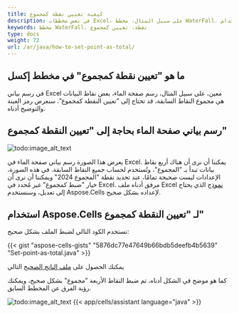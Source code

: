 ```yaml
---
title: كيفية تعيين نقطة كمجموع
description: في بعض مخططات Excel، على سبيل المثال، مخطط WaterFall، قد يتعين عليك تعيين نقطة كمجموع. يصف هذا المقال كيفية استخدام Aspose.Cells للقيام بذلك. 
keywords: مخطط WaterFall، نقطة، تعيين كمجموع
type: docs
weight: 72
url: /ar/java/how-to-set-point-as-total/
---
```


## ما هو "تعيين نقطة كمجموع" في مخطط إكسل

في رسم بياني Excel معين، على سبيل المثال، رسم صفحة الماء، بعض نقاط البيانات هي مجموع النقاط السابقة، قد تحتاج إلى "تعيين النقطة كمجموع". سنعرض رمز العينة والتوضيح أدناه.

## رسم بياني صفحة الماء بحاجة إلى "تعيين النقطة كمجموع" 

![todo:image_alt_text](set-as-total1.png)

يعرض هذا الصورة رسم بياني صفحة الماء في Excel. يمكننا أن نرى أن هناك أربع نقاط بيانات تبدأ بـ "المجموع"، وتُستخدم لحساب جميع النقاط السابقة.
في هذه الصورة، الإعدادات ليست صحيحة تمامًا، عند تحديد نقطة "المجموع 2024" ويمكننا أن نرى أن خيار "ضبط كمجموع" غير مُحدد في Excel.
مرفق أدناه ملف Excel [نموذج](SampleSheet.xlsx) الذي يحتاج إلى تعديل، وسنستخدم Aspose.Cells لإعداده بشكل صحيح.

## استخدام Aspose.Cells لـ "تعيين النقطة كمجموع" 

نستخدم الكود التالي لضبط الملف بشكل صحيح:

{{< gist "aspose-cells-gists" "5876dc77e47649b66bdb5deefb4b5639" "Set-point-as-total.java" >}}

يمكنك الحصول على [ملف الناتج الصحيح](output.xlsx) التالي

كما هو موضح في الشكل أدناه، تم ضبط النقاط الأربعة "مجموع" بشكل صحيح، ويمكنك رؤية الفرق عن المخطط السابق.

![todo:image_alt_text](set-as-total2.png)
{{< app/cells/assistant language="java" >}}
